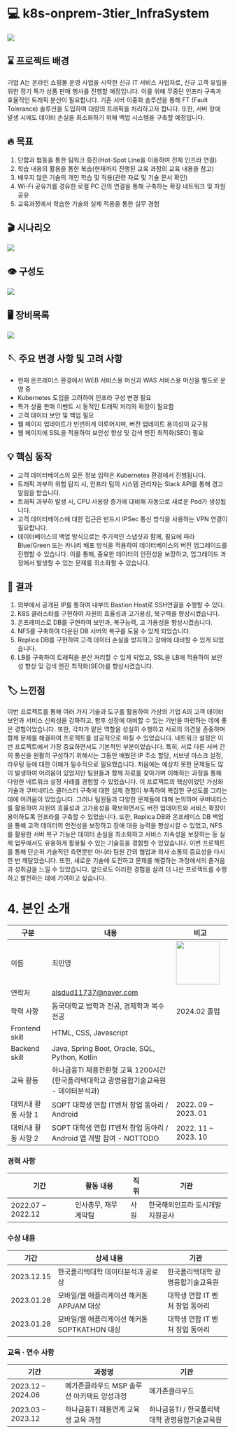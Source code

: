 

# 💻 k8s-onprem-3tier_InfraSystem

<img src="readme_src/ppt_title.png"/>


## ⌛️ 프로젝트 배경

기업 A는 온라인 쇼핑몰 운영 사업을 시작한 신규 IT 서비스 사업자로, 신규 고객 유입을 위한 정기 특가 상품 판매 행사를 진행할 예정입니다. 이를 위해 무중단 인프라 구축과 효율적인 트래픽 분산이 필요합니다. 기존 서버 이중화 솔루션을 통해 FT (Fault Tolerance) 솔루션을 도입하여 대량의 트래픽을 처리하고자 합니다. 또한, 서버 장애 발생 시에도 데이터 손실을 최소화하기 위해 백업 시스템을 구축할 예정입니다.


## 🔥 목표

1. 단합과 협동을 통한 팀워크 증진(Hot-Spot Line을 이용하여 전체 인프라 연결)
2. 학습 내용의 활용을 통한 복습(현재까지 진행된 교육 과정의 교육 내용을 참고)
3. 배우지 않은 기술의 개인 학습 및 적용(관련 자료 및 기술 문서 확인)
4. Wi-Fi 공유기를 경유한 로컬 PC 간의 연결을 통해 구축하는 확장 네트워크 및 자원 공유
5. 교육과정에서 학습한 기술의 실제 적용을 통한 실무 경험


## 🎬 시나리오

<img src="readme_src/ppt_sinario.png"/>


## 👁️ 구성도

<img src="readme_src/Architecture.png"/>


## 🖥️ 장비목록

<img src="readme_src/device.png"/>


## 🪡 주요 변경 사항 및 고려 사항

- 현재 온프레미스 환경에서 WEB 서비스용 머신과 WAS 서비스용 머신을 별도로 운영 중
- Kubernetes 도입을 고려하여 인프라 구성 변경 필요
- 특가 상품 판매 이벤트 시 동적인 트래픽 처리와 확장이 필요함
- 고객 데이터 보안 및 백업 필요
- 웹 페이지 업데이트가 빈번하게 이루어지며, 버전 업데이트 용이성이 요구됨
- 웹 페이지에 SSL을 적용하여 보안성 향상 및 검색 엔진 최적화(SEO) 필요


## 💡 핵심 동작

- 고객 데이터베이스의 모든 정보 입력은 Kubernetes 환경에서 진행됩니다.
- 트래픽 과부하 위험 탐지 시, 인프라 팀의 시스템 관리자는 Slack API를 통해 경고 알림을 받습니다.
- 트래픽 과부하 발생 시, CPU 사용량 증가에 대비해 자동으로 새로운 Pod가 생성됩니다.
- 고객 데이터베이스에 대한 접근은 반드시 IPSec 통신 방식을 사용하는 VPN 연결이 필요합니다.
- 데이터베이스의 백업 방식으로는 주기적인 스냅샷과 함께, 필요에 따라 Blue/Green 또는 카나리 배포 방식을 적용하여 데이터베이스의 버전 업그레이드를 진행할 수 있습니다. 이를 통해, 중요한 데이터의 안전성을 보장하고, 업그레이드 과정에서 발생할 수 있는 문제를 최소화할 수 있습니다.


## 📂 결과

1. 외부에서 공개된 IP를 통하여 내부의 Bastion Host로 SSH연결을 수행할 수 있다.
2. K8S 클러스터를 구현하여 자원의 효율성과 고가용성, 복구력을 향상시켰습니다.
3. 온프레미스로 DB를 구현하여 보안과, 복구능력, 고 가용성을 향상시켰습니다.
4. NFS를 구축하여 다운된 DB 서버의 복구를 도울 수 있게 되었습니다.
5. Replica DB를 구현하여 고객 데이터 손실을 방지하고 장애에 대비할 수 있게 되었습니다.
6. LB를 구축하여 트래픽을 분산 처리할 수 있게 되었고, SSL을 LB에 적용하여 보안성 향상 및 검색 엔진 최적화(SEO)를 향상시켰습니다.

## 🏷️ 느낀점
이번 프로젝트를 통해 여러 가지 기술과 도구를 활용하여 가상의 기업 A의 고객 데이터 보안과 서비스 신뢰성을 강화하고, 향후 성장에 대비할 수 있는 기반을 마련하는 데에 좋은 경험이었습니다. 또한, 각자가 맡은 역할을 성실히 수행하고 서로의 의견을 존중하며 함께 문제를 해결하여 프로젝트를 성공적으로 마칠 수 있었습니다. 네트워크 설정은 이번 프로젝트에서 가장 중요하면서도 기본적인 부분이었습니다. 
특히, 서로 다른 서버 간의 통신을 원활히 구성하기 위해서는 그동안 배웠던 IP 주소 할당, 서브넷 마스크 설정, 라우팅 등에 대한 이해가 필수적으로 필요했습니다. 처음에는 예상치 못한 문제들도 많이 발생하여 어려움이 있었지만 팀원들과 함께 자료를 찾아가며 이해하는 과정을 통해 다양한 네트워크 설정 사례를 경험할 수 있었습니다.
이 프로젝트의 핵심이었던 가상화 기술과 쿠버네티스 클러스터 구축에 대한 실제 경험이 부족하여 복잡한 구성도를 그리는 데에 어려움이 있었습니다. 그러나 팀원들과 다양한 문제들에 대해 논의하며 쿠버네티스를 활용하여 자원의 효율성과 고가용성을 확보하면서도 버전 업데이트와 서비스 확장이 용이하도록 인프라를 구축할 수 있었습니다. 
또한, Replica DB와 온프레미스 DB 백업을 통해 고객 데이터의 안전성을 보장하고 장애 대응 능력을 향상시킬 수 있었고, NFS를 활용한 서버 복구 기능은 데이터 손실을 최소화하고 서비스 지속성을 보장하는 등 실제 업무에서도 유용하게 활용될 수 있는 기술등을 경험할 수 있었습니다. 이번 프로젝트를 통해 단순히 기술적인 측면뿐만 아니라 팀원 간의 협업과 의사 소통의 중요성을 다시 한 번 깨달았습니다. 또한, 새로운 기술에 도전하고 문제를 해결하는 과정에서의 즐거움과 성취감을 느낄 수 있었습니다. 앞으로도 이러한 경험을 살려 더 나은 프로젝트를 수행하고 발전하는 데에 기여하고 싶습니다.



# 4. 본인 소개

| 구분 | 내용 | 비고 |
| --- | --- | --- |
| 이름 | 최민영 | <img src="readme_src/증명사진.jpg" width="100"/>  |
| 연락처 | alsdud11737@naver.com |  |
| 학력 사항 | 동국대학교 법학과 전공, 경제학과 복수 전공 | 2024.02 졸업 |
| Frontend skill | HTML, CSS, Javascript |  |
| Backend skill | Java, Spring Boot, Oracle, SQL, Python, Kotlin |  |
| 교육 활동 | 하나금융TI 채용전환형 교육 1200시간 (한국폴리텍대학교 광명융합기술교육원 - 데이터분석과) |  |
| 대외/내 활동 사항 1 | SOPT 대학생 연합 IT벤처 창업 동아리 / Android | 2022. 09 ~ 2023. 01 |
| 대외/내 활동 사항 2 | SOPT 대학생 연합 IT벤처 창업 동아리 / Android 앱 개발 참여 - NOTTODO | 2022. 11 ~ 2023. 10 |

### 경력 사항
| 기간 | 활동 내용 | 직위 | 기관 |
| --- | --- | --- | --- |
| 2022.07 ~ 2022.12 | 인사총무, 재무계약팀 | 사원 | 한국해외인프라 도시개발지원공사 |

### 수상 내용
| 기간 | 상세 내용 | 기관 |
| --- | --- | --- |
| 2023.12.15 | 한국폴리텍대학 데이터분석과 공로상 | 한국폴리텍대학 광명융합기술교육원 |
| 2023.01.28 | 모바일/웹 애플리케이션 해커톤 APPJAM 대상 | 대학생 연합 IT 벤처 창업 동아리 |
| 2023.01.28 | 모바일/웹 애플리케이션 해커톤 SOPTKATHON 대상 | 대학생 연합 IT 벤처 창업 동아리 |

### 교육 · 연수 사항
| 기간 | 과정명 | 기관 |
| --- | --- | --- |
| 2023.12 – 2024.06 | 메가존클라우드 MSP 솔루션 아키텍트 양성과정 | 메가존클라우드 |
| 2023.03 – 2023.12 | 하나금융TI 채용연계 교육생 교육 과정 | 하나금융TI / 한국폴리텍대학 광명융합기술교육원 |



